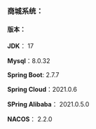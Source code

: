 ### 商城系统：
#### 版本：
**JDK**： 17

**Mysql**：8.0.32

**Spring Boot**: 2.7.7

**Spring Cloud**：2021.0.6

**SPring Alibaba**： 2021.0.5.0

**NACOS**： 2.2.0
